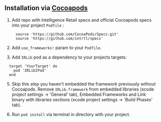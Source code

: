## Installation via [Cocoapods](https://cocoapods.org) ##

1. Add repo with Intelligence Retail specs and official Cocoapods specs into your project `Podfile` :

```
     source 'https://github.com/CocoaPods/Specs.git'
     source 'https://github.com/intrtl/specs'
```

2. Add  `use_frameworks!` param to your `Podfile`.

3. Add `IRLib` pod as a dependency to your projects targets:

```
  target 'YourTarget' do
    pod 'IRLibIPad'
  end
```
5. Skip this step you haven't embedded the framework previously without Cocoapods.
Remove `IRLib.framework` from embedded libraries (xcode project settings -> 'General' tab), Embedded Frameworks and Link binary with libraries sections (xcode project settings -> 'Build Phases' tab). 

4. Run `pod install` via terminal in directory with your project.
